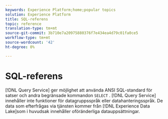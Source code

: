 ```yaml
---
keywords: Experience Platform;home;popular topics
solution: Experience Platform
title: SQL-referens
topic: reference
translation-type: tm+mt
source-git-commit: 3b710e7a20975880376f7e434ea4d79c01fa0ce5
workflow-type: tm+mt
source-wordcount: '42'
ht-degree: 0%

---
```



# SQL-referens

[!DNL Query Service] ger möjlighet att använda ANSI SQL-standard för satser och andra begränsade kommandon `SELECT` . [!DNL Query Service] innehåller inte funktioner för datagruppsspråk eller datahanteringsspråk. De data som efterfrågas via tjänsten kommer från [!DNL Experience Data Lake]som i huvudsak innehåller oföränderliga datauppsättningar.
